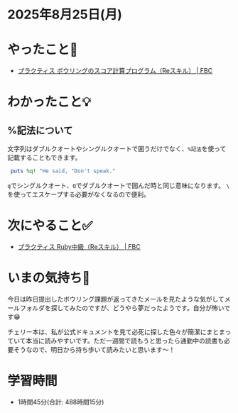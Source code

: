 # 2025年8月25日(月)

# やったこと📝

- [プラクティス ボウリングのスコア計算プログラム（Reスキル） \| FBC](https://bootcamp.fjord.jp/practices/319)

# わかったこと💡

## %記法について
文字列はダブルクオートやシングルクオートで囲うだけでなく、`%記法`を使って記載することもできます。

```ruby
 puts %q! "He said, "Don't speak."
```
`q`でシングルクオート、`Q`でダブルクオートで囲んだ時と同じ意味になります。
`\` を使ってエスケープする必要がなくなるので便利。

# 次にやること✅

- [プラクティス Ruby中級（Reスキル） \| FBC](https://bootcamp.fjord.jp/practices/320)

# いまの気持ち🫶

今日は昨日提出したボウリング課題が返ってきたメールを見たような気がしてメールフォルダを探してみたのですが、どうやら夢だったようです。自分が怖いです😁

チェリー本は、私が公式ドキュメントを見て必死に探した色々が簡潔にまとまっていて本当に読みやすいです。ただ一週間で読もうと思ったら通勤中の読書も必要そうなので、明日から持ち歩いて読みたいと思います〜！

# 学習時間

- 1時間45分(合計: 488時間15分)
